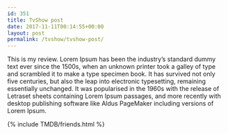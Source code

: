 ```yaml
---
id: 351
title: TvShow post
date: 2017-11-11T00:14:55+00:00
layout: post
permalink: /tvshow/tvshow-post/
---
```


This is my review. Lorem Ipsum has been the industry’s standard dummy text ever since the 1500s, 
when an unknown printer took a galley of type and scrambled it to make a type specimen book. 
It has survived not only five centuries, but also the leap into electronic typesetting, remaining 
essentially unchanged. It was popularised in the 1960s with the release of Letraset sheets 
containing Lorem Ipsum passages, and more recently with desktop publishing software like Aldus 
PageMaker including versions of Lorem Ipsum.

{% include TMDB/friends.html %}